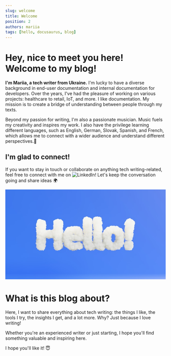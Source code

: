 ```yaml
---
slug: welcome
title: Welcome
position: 2
authors: mariia
tags: [hello, docusaurus, blog]
---
```


# Hey, nice to meet you here! Welcome to my blog! 

**I'm Mariia, a tech writer from Ukraine.** I'm lucky to have a diverse background in end-user documentation and internal documentation for developers.
Over the years, I've had the pleasure of working on various projects: healthcare to retail, IoT, and more.
I like documentation. My mission is to create a bridge of understanding between people through my texts.

Beyond my passion for writing, I'm also a passionate musician. Music fuels my creativity and inspires my work.
I also have the privilege learning different languages, such as English, German, Slovak, Spanish, and French, which allows me to connect with a wider audience and understand different perspectives.🌉

## I'm glad to connect!
If you want to stay in touch or collaborate on anything tech writing-related, feel free to connect with me on ![LinkedIn](https://www.linkedin.com/in/mariia-podavalkina-2b0540184/)! Let's keep the conversation going and share ideas 🌍

![Hello](./hello.jpg)

# What is this blog about?
Here, I want to share everything about tech writing: the things I like, the tools I try, the insights I get, and a lot more. Why? Just because I love writing!

Whether you're an experienced writer or just starting, I hope you'll find something valuable and inspiring here.

I hope you'll like it! 😇
